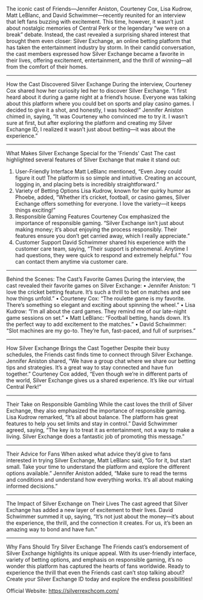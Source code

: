 The iconic cast of Friends—Jennifer Aniston, Courteney Cox, Lisa Kudrow, Matt LeBlanc, and David Schwimmer—recently reunited for an interview that left fans buzzing with excitement. This time, however, it wasn’t just about nostalgic memories of Central Perk or the legendary “we were on a break” debate. Instead, the cast revealed a surprising shared interest that brought them even closer: Silver Exchange, an online betting platform that has taken the entertainment industry by storm.
In their candid conversation, the cast members expressed how Silver Exchange became a favorite in their lives, offering excitement, entertainment, and the thrill of winning—all from the comfort of their homes.
________________________________________
How the Cast Discovered Silver Exchange
During the interview, Courteney Cox shared how her curiosity led her to discover Silver Exchange. “I first heard about it during a game night at a friend’s house. Everyone was talking about this platform where you could bet on sports and play casino games. I decided to give it a shot, and honestly, I was hooked!”
Jennifer Aniston chimed in, saying, “It was Courteney who convinced me to try it. I wasn’t sure at first, but after exploring the platform and creating my Silver Exchange ID, I realized it wasn’t just about betting—it was about the experience.”
________________________________________
What Makes Silver Exchange Special for the 'Friends' Cast
The cast highlighted several features of Silver Exchange that make it stand out:
1.	User-Friendly Interface Matt LeBlanc mentioned, “Even Joey could figure it out! The platform is so simple and intuitive. Creating an account, logging in, and placing bets is incredibly straightforward.”
2.	Variety of Betting Options Lisa Kudrow, known for her quirky humor as Phoebe, added, “Whether it’s cricket, football, or casino games, Silver Exchange offers something for everyone. I love the variety—it keeps things exciting!”
3.	Responsible Gaming Features Courteney Cox emphasized the importance of responsible gaming. “Silver Exchange isn’t just about making money; it’s about enjoying the process responsibly. Their features ensure you don’t get carried away, which I really appreciate.”
4.	Customer Support David Schwimmer shared his experience with the customer care team, saying, “Their support is phenomenal. Anytime I had questions, they were quick to respond and extremely helpful.” You can contact them anytime via customer care.
________________________________________
Behind the Scenes: The Cast’s Favorite Games
During the interview, the cast revealed their favorite games on Silver Exchange:
•	Jennifer Aniston: “I love the cricket betting feature. It’s such a thrill to bet on matches and see how things unfold.”
•	Courteney Cox: “The roulette game is my favorite. There’s something so elegant and exciting about spinning the wheel.”
•	Lisa Kudrow: “I’m all about the card games. They remind me of our late-night game sessions on set.”
•	Matt LeBlanc: “Football betting, hands down. It’s the perfect way to add excitement to the matches.”
•	David Schwimmer: “Slot machines are my go-to. They’re fun, fast-paced, and full of surprises.”
________________________________________
How Silver Exchange Brings the Cast Together
Despite their busy schedules, the Friends cast finds time to connect through Silver Exchange. Jennifer Aniston shared, “We have a group chat where we share our betting tips and strategies. It’s a great way to stay connected and have fun together.”
Courteney Cox added, “Even though we’re in different parts of the world, Silver Exchange gives us a shared experience. It’s like our virtual Central Perk!”
________________________________________
Their Take on Responsible Gambling
While the cast loves the thrill of Silver Exchange, they also emphasized the importance of responsible gaming. Lisa Kudrow remarked, “It’s all about balance. The platform has great features to help you set limits and stay in control.”
David Schwimmer agreed, saying, “The key is to treat it as entertainment, not a way to make a living. Silver Exchange does a fantastic job of promoting this message.”
________________________________________
Their Advice for Fans
When asked what advice they’d give to fans interested in trying Silver Exchange, Matt LeBlanc said, “Go for it, but start small. Take your time to understand the platform and explore the different options available.”
Jennifer Aniston added, “Make sure to read the terms and conditions and understand how everything works. It’s all about making informed decisions.”
________________________________________
The Impact of Silver Exchange on Their Lives
The cast agreed that Silver Exchange has added a new layer of excitement to their lives. David Schwimmer summed it up, saying, “It’s not just about the money—it’s about the experience, the thrill, and the connection it creates. For us, it’s been an amazing way to bond and have fun.”
________________________________________
Why Fans Should Try Silver Exchange
The Friends cast’s endorsement of Silver Exchange highlights its unique appeal. With its user-friendly interface, variety of betting options, and emphasis on responsible gaming, it’s no wonder this platform has captured the hearts of fans worldwide.
Ready to experience the thrill that even the Friends cast can’t stop talking about? Create your Silver Exchange ID today and explore the endless possibilities!

Official Website: https://silverrexchcom.com/
